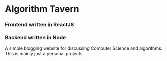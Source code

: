 # Algorithm Tavern
### Frontend written in ReactJS
### Backend written in Node

A simple blogging website for discussing Computer Science and algorithms. This is mainly just a personal projects.
